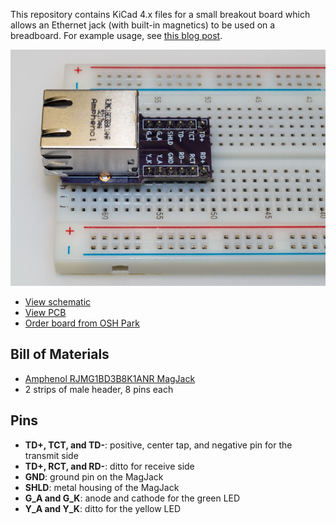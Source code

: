 This repository contains KiCad 4.x files for a small breakout board
which allows an Ethernet jack (with built-in magnetics) to be used on
a breadboard.  For example usage, see
[this blog post](https://funwithsoftware.org/posts/2019-09-04-breadboard-ethernet-part1.html).

![Breakout board on a breadboard](RJ45.jpg)

* [View schematic](RJ45.pdf)
* [View PCB](https://eyrie.io/board/d35531e8b100497399c27f16be3ca795)
* [Order board from OSH Park](https://oshpark.com/shared_projects/zE8d2y9D)

## Bill of Materials

* [Amphenol RJMG1BD3B8K1ANR MagJack](https://www.digikey.com/product-detail/en/amphenol-commercial-products/RJMG1BD3B8K1ANR/RJMG1BD3B8K1ANR-ND/5359794)
* 2 strips of male header, 8 pins each

## Pins

* **TD+, TCT, and TD-**: positive, center tap, and negative pin for the transmit side
* **TD+, RCT, and RD-**: ditto for receive side
* **GND**: ground pin on the MagJack
* **SHLD**: metal housing of the MagJack
* **G_A and G_K**: anode and cathode for the green LED
* **Y_A and Y_K**: ditto for the yellow LED

